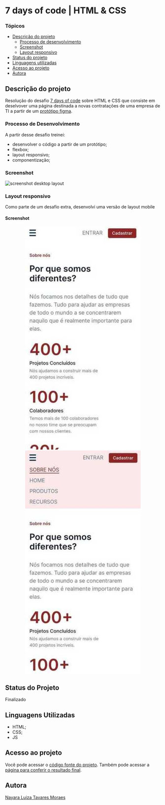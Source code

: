 # 7 days of code | HTML & CSS

### Tópicos

- [Descrição do projeto](#descrição-do-projeto)
    - [Processo de desenvolvimento](#processo-de-desenvolvimento)
    - [Screenshot](#screenshot)
    - [Layout responsivo](#screenshot-1)
- [Status do projeto](#status-do-projeto)
- [Linguagens utilizadas](#linguagens-utilizadas) 
- [Acesso ao projeto](#acesso-ao-projeto)
- [Autora](#autora)

## Descrição do projeto

Resolução do desafio [7 days of code](https://7daysofcode.io/) sobre HTML e CSS que consiste em deselvover uma página destinada a novas contratações de uma empresa de TI a partir de um [protótipo figma](https://www.figma.com/file/mm3MLozvUDGhDRTxSLlGL5/7daysOfCode-HTML-CSS?node-id=0%3A1). 


### Processo de Desenvolvimento
A partir desse desafio treinei: 
* desenvolver o código a partir de um protótipo;
* flexbox;
* layout responsivo;
* componentização;

### Screenshot
![screenshot desktop layout](./docs/screenshot-desktop.pngdesktop-layout.png)


### Layout responsivo
Como parte de um desafio extra, desenvolvi uma versão de layout mobile 

#### Screenshot
<div align="center">
  <img src="./docs/screenshot-mobile.jpg" alt="Screenshot layout mobile">
  <img src="./docs/screenshot-mobile-active.jpg" alt="Screenshot layout mobile menu ativo">
</div>

## Status do Projeto
Finalizado

## Linguagens Utilizadas
* HTML;
* CSS;
* JS

## Acesso ao projeto
Você pode acessar o [código fonte do projeto](https://github.com/nalutm/seven-days-of-code/tree/main/html-css). Também pode acessar a [página para conferir o resultado final](https://seven-days-of-code-beta.vercel.app/).

## Autora
[Nayara Luiza Tavares Moraes](https://github.com/nalutm)

